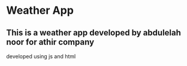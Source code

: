 # Weather App
## This is a weather app developed by abdulelah noor for athir company
developed using js and html 
